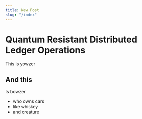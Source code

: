```yaml
---
title: New Post
slug: "/index"
---
```


# Quantum Resistant Distributed Ledger Operations

This is yowzer

## And this

Is bowzer

+ who owns cars
+ like whiskey
+ and creature